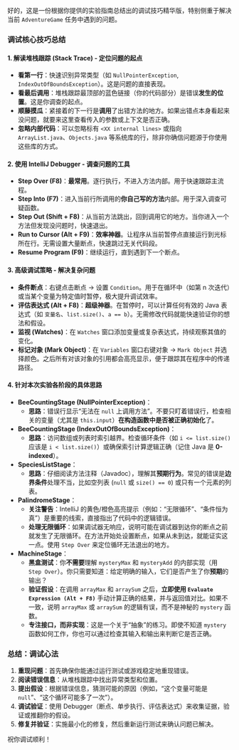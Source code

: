 好的，这是一份根据你提供的实验指南总结出的调试技巧精华版，特别侧重于解决当前 `AdventureGame` 任务中遇到的问题。

### 调试核心技巧总结

#### 1. 解读堆栈跟踪 (Stack Trace) - 定位问题的起点

*   **看第一行**：快速识别异常类型（如 `NullPointerException`, `IndexOutOfBoundsException`）。这是问题的直接表现。
*   **看最后调用**：堆栈跟踪最顶部的蓝色链接（你的代码部分）是错误**发生的位置**。这是你调查的起点。
*   **顺藤摸瓜**：紧接着的下一行是**调用**了出错方法的地方。如果出错点本身看起来没问题，就要来这里查看传入的参数或上下文是否正确。
*   **忽略内部代码**：可以忽略标有 `<XX internal lines>` 或指向 `ArrayList.java`、`Objects.java` 等系统库的行，除非你确信问题源于你使用这些库的方式。

#### 2. 使用 IntelliJ Debugger - 调查问题的工具

*   **Step Over (F8)**：**最常用**。逐行执行，不进入方法内部。用于快速跟踪主流程。
*   **Step Into (F7)**：进入当前行所调用的**你自己写的方法**内部。用于深入调查可疑函数。
*   **Step Out (Shift + F8)**：从当前方法跳出，回到调用它的地方。当你进入一个方法但发现没问题时，快速退出。
*   **Run to Cursor (Alt + F9)**：**效率神器**。让程序从当前暂停点直接运行到光标所在行。无需设置大量断点，快速跳过无关代码段。
*   **Resume Program (F9)**：继续运行，直到遇到下一个断点。

#### 3. 高级调试策略 - 解决复杂问题

*   **条件断点**：右键点击断点 -> 设置 `Condition`。用于在循环中（如第 n 次迭代）或当某个变量为特定值时暂停，极大提升调试效率。
*   **评估表达式 (Alt + F8)**：**超级神器**。在暂停时，可以计算任何有效的 Java 表达式（如 `变量名`、`list.size()`、`a == b`）。无需修改代码就能快速验证你的想法和假设。
*   **监视 (Watches)**：在 `Watches` 窗口添加变量或复杂表达式，持续观察其值的变化。
*   **标记对象 (Mark Object)**：在 `Variables` 窗口右键对象 -> `Mark Object` 并选择颜色。之后所有对该对象的引用都会高亮显示，便于跟踪其在程序中的传递路径。

#### 4. 针对本次实验各阶段的具体思路

*   **BeeCountingStage (NullPointerException)**：
    *   **思路**：错误行显示“无法在 `null` 上调用方法”。不要只盯着错误行，检查相关的变量（尤其是 `this.input`）**在构造函数中是否被正确初始化**了。
*   **BeeCountingStage (IndexOutOfBoundsException)**：
    *   **思路**：访问数组或列表时索引越界。检查循环条件（如 `i <= list.size()` 应该是 `i < list.size()`）或确保索引计算逻辑正确（记住 Java 是 **0-indexed**）。
*   **SpeciesListStage**：
    *   **思路**：仔细阅读方法注释（Javadoc），理解其**预期行为**。常见的错误是**边界条件**处理不当，比如空列表 (`null` 或 `size() == 0`) 或只有一个元素的列表。
*   **PalindromeStage**：
    *   **关注警告**：IntelliJ 的黄色/橙色高亮提示（例如：“无限循环”、“条件恒为真”）是重要的线索，直接指出了代码中的逻辑错误。
    *   **处理无限循环**：如果调试器无响应，说明可能在调试器到达你的断点之前就发生了无限循环。在方法开始处设置断点，如果从未到达，就能证实这一点。使用 `Step Over` 来定位循环无法退出的地方。
*   **MachineStage**：
    *   **黑盒测试**：你**不需要**理解 `mysteryMax` 和 `mysteryAdd` 的内部实现（用 `Step Over`）。你只需要知道：给定明确的输入，它们是否产生了你**预期**的输出？
    *   **验证假设**：在调用 `arrayMax` 和 `arraySum` 之后，**立即使用 `Evaluate Expression (Alt + F8)`** 手动计算正确的结果，并与返回值对比。如果不一致，说明 `arrayMax` 或 `arraySum` 的逻辑有误，而不是神秘的 `mystery` 函数。
    *   **专注接口，而非实现**：这是一个关于“抽象”的练习。即使不知道 `mystery` 函数如何工作，你也可以通过检查其输入和输出来判断它是否正确。

### 总结：调试心法

1.  **重现问题**：首先确保你能通过运行测试或游戏稳定地重现错误。
2.  **阅读错误信息**：从堆栈跟踪中找出异常类型和位置。
3.  **提出假设**：根据错误信息，猜测可能的原因（例如，“这个变量可能是 `null`”、“这个循环可能多了一次”）。
4.  **调试验证**：使用 Debugger（断点、单步执行、评估表达式）来收集证据，验证或推翻你的假设。
5.  **修复并验证**：实施最小化的修复，然后重新运行测试来确认问题已解决。

祝你调试顺利！